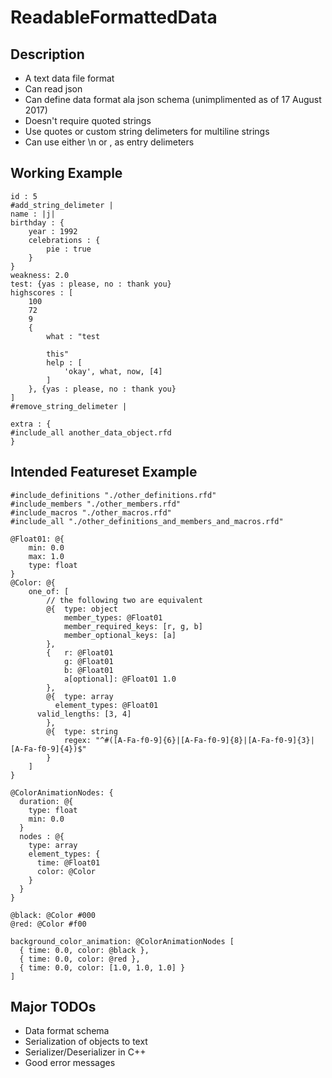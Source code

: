 # ReadableFormattedData

## Description
* A text data file format
* Can read json
* Can define data format ala json schema (unimplimented as of 17 August 2017)
* Doesn't require quoted strings
* Use quotes or custom string delimeters for multiline strings
* Can use either \n or , as entry delimeters

## Working Example
    id : 5
    #add_string_delimeter |
    name : |j|
    birthday : {
    	year : 1992
    	celebrations : {
    		pie : true
    	}
    }
    weakness: 2.0
    test: {yas : please, no : thank you}
    highscores : [
    	100
    	72
    	9
    	{
    		what : "test
    
    		this"
    		help : [
    			'okay', what, now, [4]
    		]
    	}, {yas : please, no : thank you}
    ]
    #remove_string_delimeter |
    
    extra : {
    #include_all another_data_object.rfd
    }


## Intended Featureset Example
    #include_definitions "./other_definitions.rfd"
    #include_members "./other_members.rfd"
    #include_macros "./other_macros.rfd"
    #include_all "./other_definitions_and_members_and_macros.rfd"
    
    @Float01: @{
    	min: 0.0
    	max: 1.0
    	type: float
    }
    @Color: @{
    	one_of: [
    		// the following two are equivalent
    		@{	type: object
    			member_types: @Float01
    			member_required_keys: [r, g, b]
    			member_optional_keys: [a]
    		},
    		{	r: @Float01
    			g: @Float01
    			b: @Float01
    			a[optional]: @Float01 1.0
    		},
    		@{	type: array
    		  element_types: @Float01
          valid_lengths: [3, 4]
    		},
    		@{	type: string
    			regex: "^#([A-Fa-f0-9]{6}|[A-Fa-f0-9]{8}|[A-Fa-f0-9]{3}|[A-Fa-f0-9]{4})$"
    		}
    	]
    }
    
    @ColorAnimationNodes: {
      duration: @{
        type: float
        min: 0.0
      }
      nodes : @{
        type: array
        element_types: {
          time: @Float01
          color: @Color
        }
      }
    }
    
    @black: @Color #000
    @red: @Color #f00
    
    background_color_animation: @ColorAnimationNodes [
      { time: 0.0, color: @black },
      { time: 0.0, color: @red },
      { time: 0.0, color: [1.0, 1.0, 1.0] }
    ]

## Major TODOs
* Data format schema
* Serialization of objects to text
* Serializer/Deserializer in C++
* Good error messages
